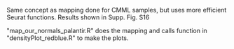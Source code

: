 Same concept as mapping done for CMML samples, but uses more efficient Seurat functions. Results shown in Supp. Fig. S16

"map_our_normals_palantir.R" does the mapping and calls function in "densityPlot_redblue.R" to make the plots.
